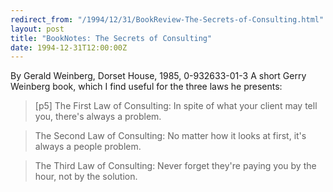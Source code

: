 ```yaml
---
redirect_from: "/1994/12/31/BookReview-The-Secrets-of-Consulting.html"
layout: post
title: "BookNotes: The Secrets of Consulting"
date: 1994-12-31T12:00:00Z
---
```

By Gerald Weinberg, Dorset House, 1985, 0-932633-01-3
 A short Gerry Weinberg book, which I find useful for the
three laws he presents:


> [p5] The First Law of Consulting:
> In spite of what your client may tell you, there's always a problem.



> The Second Law of Consulting:
>  No matter how it looks at first, it's always a people problem.



> The Third Law of Consulting:
>  Never forget they're paying you by the hour, not by the solution.

